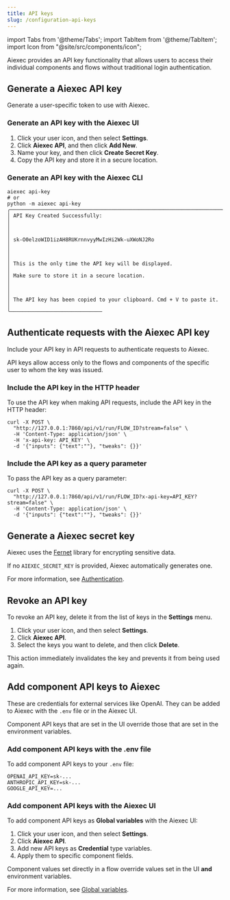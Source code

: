```yaml
---
title: API keys
slug: /configuration-api-keys
---
```


import Tabs from '@theme/Tabs';
import TabItem from '@theme/TabItem';
import Icon from "@site/src/components/icon";

Aiexec provides an API key functionality that allows users to access their individual components and flows without traditional login authentication.

## Generate a Aiexec API key

Generate a user-specific token to use with Aiexec.

### Generate an API key with the Aiexec UI

1. Click your user icon, and then select **Settings**.
2. Click **Aiexec API**, and then click **Add New**.
3. Name your key, and then click **Create Secret Key**.
4. Copy the API key and store it in a secure location.

### Generate an API key with the Aiexec CLI

```shell
aiexec api-key
# or
python -m aiexec api-key
╭─────────────────────────────────────────────────────────────────────╮
│ API Key Created Successfully:                                       │
│                                                                     │
│ sk-O0elzoWID1izAH8RUKrnnvyyMwIzHi2Wk-uXWoNJ2Ro                      │
│                                                                     │
│ This is the only time the API key will be displayed.                │
│ Make sure to store it in a secure location.                         │
│                                                                     │
│ The API key has been copied to your clipboard. Cmd + V to paste it. │
╰──────────────────────────────

```

## Authenticate requests with the Aiexec API key

Include your API key in API requests to authenticate requests to Aiexec.

API keys allow access only to the flows and components of the specific user to whom the key was issued.

### Include the API key in the HTTP header

To use the API key when making API requests, include the API key in the HTTP header:

```shell
curl -X POST \
  "http://127.0.0.1:7860/api/v1/run/FLOW_ID?stream=false" \
  -H 'Content-Type: application/json' \
  -H 'x-api-key: API_KEY' \
  -d '{"inputs": {"text":""}, "tweaks": {}}'
```

### Include the API key as a query parameter

To pass the API key as a query parameter:

```shell
curl -X POST \
  "http://127.0.0.1:7860/api/v1/run/FLOW_ID?x-api-key=API_KEY?stream=false" \
  -H 'Content-Type: application/json' \
  -d '{"inputs": {"text":""}, "tweaks": {}}'
```

## Generate a Aiexec secret key

Aiexec uses the [Fernet](https://pypi.org/project/cryptography/) library for encrypting sensitive data.

If no `AIEXEC_SECRET_KEY` is provided, Aiexec automatically generates one.

For more information, see [Authentication](/configuration-authentication#aiexec_secret_key).

## Revoke an API key

To revoke an API key, delete it from the list of keys in the **Settings** menu.

1. Click your user icon, and then select **Settings**.
2. Click **Aiexec API**.
3. Select the keys you want to delete, and then click <Icon name="Trash2" aria-hidden="true"/> **Delete**.

This action immediately invalidates the key and prevents it from being used again.

## Add component API keys to Aiexec

These are credentials for external services like OpenAI. They can be added to Aiexec with the `.env` file or in the Aiexec UI.

Component API keys that are set in the UI override those that are set in the environment variables.

### Add component API keys with the .env file

To add component API keys to your `.env` file:

```text
OPENAI_API_KEY=sk-...
ANTHROPIC_API_KEY=sk-...
GOOGLE_API_KEY=...
```

### Add component API keys with the Aiexec UI

To add component API keys as **Global variables** with the Aiexec UI:

1. Click your user icon, and then select **Settings**.
2. Click **Aiexec API**.
3. Add new API keys as **Credential** type variables.
4. Apply them to specific component fields.

Component values set directly in a flow override values set in the UI **and** environment variables.

For more information, see [Global variables](/configuration-global-variables).